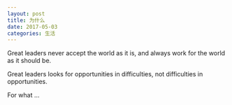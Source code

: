 ```yaml
---
layout: post
title: 为什么
date: 2017-05-03
categories: 生活
---
```


Great leaders never accept the world as it is, and always work for the world as it should be.

Great leaders looks for opportunities in difficulties, not difficulties in opportunities.

For what ... 